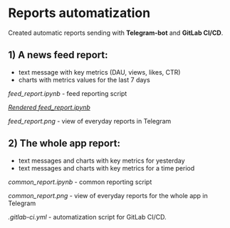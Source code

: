 # Reports automatization

Created automatic reports sending with **Telegram-bot** and **GitLab CI/CD**. 

## 1) A news feed report:
* text message with key metrics (DAU, views, likes, CTR)
* charts with metrics values for the last 7 days

*feed_report.ipynb* - feed reporting script

*[Rendered feed_report.ipynb](https://nbviewer.org/github/EvgDubrovin/Data_Analyst_Simulator/blob/main/2_reports_automatization/feed_report.ipynb)*

*feed_report.png* - view of everyday reports in Telegram

## 2) The whole app report:
* text messages and charts with key metrics for yesterday
* text messages and charts with key metrics for a time period 

*common_report.ipynb* - common reporting script

*common_report.png* - view of everyday reports for the whole app in Telegram



*.gitlab-ci.yml* - automatization script for GitLab CI/CD.
